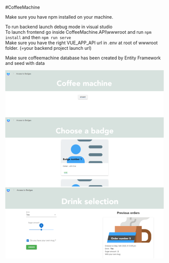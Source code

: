 #CoffeeMachine

Make sure you have npm installed on your machine.

To run backend launch debug mode in visual studio <br/>
To launch frontend go inside CoffeeMachine.API\wwwroot and run `npm install` and then `npm run serve` <br/>
Make sure you have the right VUE_APP_API url in .env at root of wwwroot folder. (=your backend project launch url)

Make sure coffeemachine database has been created by Entity Framework and seed with data


![alt text](https://raw.githubusercontent.com/qlthd/coffeemachine/master/screenshoot1.PNG)
![alt text](https://raw.githubusercontent.com/qlthd/coffeemachine/master/screenshoot2.PNG)
![alt text](https://raw.githubusercontent.com/qlthd/coffeemachine/master/screenshoot3.PNG)
